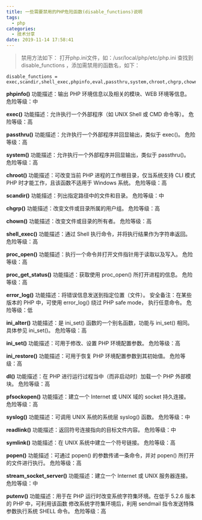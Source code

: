 ```yaml
---
title: 一些需要禁用的PHP危险函数(disable_functions)说明
tags:
  - php
categories:
  - 技术分享
date: 2019-11-14 17:58:41
---
```

>禁用方法如下：
打开php.ini文件，如：/usr/local/php/etc/php.ini
查找到 disable_functions ，添加需禁用的函数名，如下：
```
disable_functions = exec,scandir,shell_exec,phpinfo,eval,passthru,system,chroot,chgrp,chown,proc_open,proc_get_status,ini_alter,ini_restore,dl,openlog,syslog,readlink,symlink,popepassthru,stream_socket_server,fsocket
```
<!-- more -->

**phpinfo()**
功能描述：输出 PHP 环境信息以及相关的模块、WEB 环境等信息。
危险等级：中

**exec()**
功能描述：允许执行一个外部程序（如 UNIX Shell 或 CMD 命令等）。
危险等级：高

**passthru()**
功能描述：允许执行一个外部程序并回显输出，类似于 exec()。
危险等级：高

**system()**
功能描述：允许执行一个外部程序并回显输出，类似于 passthru()。
危险等级：高

**chroot()**
功能描述：可改变当前 PHP 进程的工作根目录，仅当系统支持 CLI 模式
PHP 时才能工作，且该函数不适用于 Windows 系统。
危险等级：高

**scandir()**
功能描述：列出指定路径中的文件和目录。
危险等级：中

**chgrp()**
功能描述：改变文件或目录所属的用户组。
危险等级：高

**chown()**
功能描述：改变文件或目录的所有者。
危险等级：高

**shell_exec()**
功能描述：通过 Shell 执行命令，并将执行结果作为字符串返回。
危险等级：高

**proc_open()**
功能描述：执行一个命令并打开文件指针用于读取以及写入。
危险等级：高

**proc_get_status()**
功能描述：获取使用 proc_open() 所打开进程的信息。
危险等级：高

**error_log()**
功能描述：将错误信息发送到指定位置（文件）。
安全备注：在某些版本的 PHP 中，可使用 error_log() 绕过 PHP safe mode，
执行任意命令。
危险等级：低

**ini_alter()**
功能描述：是 ini_set() 函数的一个别名函数，功能与 ini_set() 相同。
具体参见 ini_set()。
危险等级：高

**ini_set()**
功能描述：可用于修改、设置 PHP 环境配置参数。
危险等级：高

**ini_restore()**
功能描述：可用于恢复 PHP 环境配置参数到其初始值。
危险等级：高

**dl()**
功能描述：在 PHP 进行运行过程当中（而非启动时）加载一个 PHP 外部模块。
危险等级：高

**pfsockopen()**
功能描述：建立一个 Internet 或 UNIX 域的 socket 持久连接。
危险等级：高

**syslog()**
功能描述：可调用 UNIX 系统的系统层 syslog() 函数。
危险等级：中

**readlink()**
功能描述：返回符号连接指向的目标文件内容。
危险等级：中

**symlink()**
功能描述：在 UNIX 系统中建立一个符号链接。
危险等级：高

**popen()**
功能描述：可通过 popen() 的参数传递一条命令，并对 popen() 所打开的文件进行执行。
危险等级：高

**stream_socket_server()**
功能描述：建立一个 Internet 或 UNIX 服务器连接。
危险等级：中

**putenv()**
功能描述：用于在 PHP 运行时改变系统字符集环境。在低于 5.2.6 版本的 PHP 中，可利用该函数
修改系统字符集环境后，利用 sendmail 指令发送特殊参数执行系统 SHELL 命令。
危险等级：高

